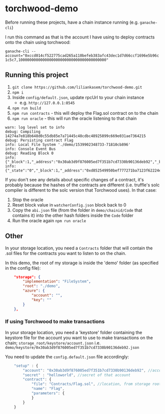 # torchwood-demo

Before running these projects, have a chain instance running (e.g. `ganache-cli`)

I run this command as that is the account I have using to deploy contracts onto the chain using torchwood:

`ganache-cli --account="0xccd014cf522775cad265a110befeb383afc43dec1d7d66ccf1696e5b96c1c5c7,1000000000000000000000000000000000000000"`

## Running this project

1. `git clone https://github.com/liliankasem/torchwood-demo.git`
2. `npm i`
3. Inside `config/default.json`, update rpcUrl to your chain instance
    - e.g.  `http://127.0.0.1:8545`
4. `npm run build`
5. `npm run contracts` - this will deploy the Flag.sol contract on to the chain
6. `npm run oracle` - this will run the oracle listening to that chain

``` LOG
warn: log level set to info
debug: Compiling 14274a7e818b648d0c55db85e7a71445c48cdbc48925899c669e031ae7364215
debug: Persisting contract Flag
info: Local File System './demo/1539902348733-71810cb896'
info: Console Event Bus
debug: Reading Block 0
info: {"_block":1,"_address":"0x30ab3d9f876005ed7f351b7cd7330b90136deb92","_balance":"1000000000000000000000"}
info: {"_state":"0","_block":1,"_address":"0xd852549950bef777271ba7123f62224e5adcc58f","_balance":"0"}
```

If you don't see any details about specific changes of a contract, it's probably because the hashes of the contracts are different (i.e. truffle's solc compiler is different to the solc version that Torchwood uses). In that case:

1. Stop the oracle
2. Reset block value in `watcherConfig.json` block back to 0
3. Copy the `abi.json` file (from the folder in `demo/chainid/Code` that contains it) into the other hash folders inside the `Code` folder
4. Run the oracle again `npm run oracle`

## Other

In your storage location, you need a `Contracts` folder that will contain the .sol files for the contracts you want to listen to on the chain.

In this demo, the root of my storage is inside the 'demo' folder (as specified in the config file):

``` json
    "storage": {
        "implementation": "FileSystem",
        "root": "./demo",
        "azure": {
            "account": "",
            "key": ""
        }
    },
```

### If using Torchwood to make transactions

In your storage location, you need a 'keystore' folder containing the keystore file for the account you want to use to make transactions on the chain;  `storage_root/keystore/account.json` i.e. `demo/keystore/0x30ab3d9f876005ed7f351b7cd7330b90136deb92.json`

You need to update the `config.default.json` file accordingly:

``` javascript
    "setup" : {
        "account": "0x30ab3d9f876005ed7f351b7cd7330b90136deb92", //account you want to use to make transactions
        "secret" : "helloworld", //secret of that account
        "contract": {
            "file": "Contracts/Flag.sol", //location, from storage root, of where to find the contract .sol
            "name": "Flag",
            "parameters": {
            }
        }
    }
```

